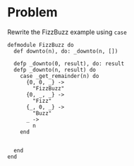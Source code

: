 # Problem
Rewrite the FizzBuzz example using `case`

```
defmodule FizzBuzz do
  def downto(n), do: _downto(n, [])

  defp _downto(0, result), do: result
  defp _downto(n, result) do
    case _get_remainder(n) do
      {0, 0, _} ->
        "FizzBuzz"
      {0, _, _} ->
        "Fizz"
      {_, 0, _} ->
        "Buzz"
      _ ->
        n
    end


  end
end
